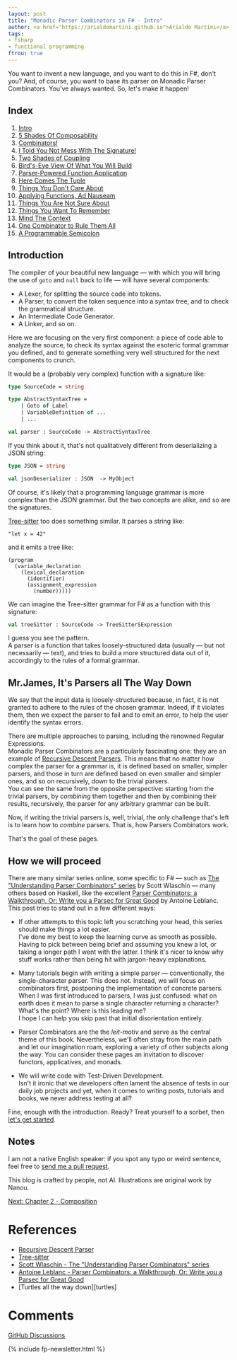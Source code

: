 ```yaml
---
layout: post
title: "Monadic Parser Combinators in F# - Intro"
author: <a href="https://arialdomartini.github.io">Arialdo Martini</a>
tags:
- fsharp
- functional programming
ftrou: true
---
```

You want to invent a new language, and you want to do this in F#,
don't you? And, of course, you want to base its parser on Monadic
Parser Combinators. You've always wanted. So, let's make it happen!

<!--more-->

## Index


1. [Intro](/monadic-parser-combinators)
2. [5 Shades Of Composability](/monadic-parser-combinators-2)
3. [Combinators!](/monadic-parser-combinators-3)
4. [I Told You Not Mess With The Signature!](/monadic-parser-combinators-4)
5. [Two Shades of Coupling](/monadic-parser-combinators-5)
6. [Bird's-Eye View Of What You Will Build](/monadic-parser-combinators-6)
7. [Parser-Powered Function Application](/monadic-parser-combinators-7)
8. [Here Comes The Tuple](/monadic-parser-combinators-8)
9. [Things You Don't Care About](/monadic-parser-combinators-9)
10. [Applying Functions, Ad Nauseam](/monadic-parser-combinators-10)
11. [Things You Are Not Sure About](/monadic-parser-combinators-11)
12. [Things You Want To Remember](/monadic-parser-combinators-12)
13. [Mind The Context](/monadic-parser-combinators-13)
14. [One Combinator to Rule Them All](/monadic-parser-combinators-14)
15. [A Programmable Semicolon](/monadic-parser-combinators-15)

## Introduction

The compiler of your beautiful new language &mdash; with which you
will bring the use of `goto` and `null` back to life &mdash; will have
several components:

* A Lexer, for splitting the source code into tokens.
* A Parser, to convert the token sequence into a syntax tree, and to
  check the grammatical structure.
* An Intermediate Code Generator.
* A Linker, and so on.

Here we are focusing on the very first component: a piece of code able
to analyze the source, to check its syntax against the esoteric
formal grammar you defined, and to generate something very well
structured for the next components to crunch.

It would be a (probably very complex) function with a signature
like:

```fsharp
type SourceCode = string

type AbstractSyntaxTree =
    | Goto of Label
    | VariableDefinition of ...
    | ...

val parser : SourceCode -> AbstractSyntaxTree
```

If you think about it, that's not qualitatively different from
deserializing a JSON string:

```fsharp
type JSON = string

val jsonDeserializer : JSON  -> MyObject
```

Of course, it's likely that a programming language grammar is more
complex than the JSON grammar. But the two concepts are alike, and so are
the signatures.

[Tree-sitter][tree-sitter] too does something similar. It parses a string like:

```
"let x = 42"
```

and it emits a tree like:

```
(program
  (variable_declaration
    (lexical_declaration
      (identifier)
      (assignment_expression
        (number)))))
```

We can imagine the Tree-sitter grammar for F# as a function with this signature:

```fsharp
val treeSitter : SourceCode -> TreeSitterSExpression
```

I guess you see the pattern.  
A parser is a function that takes loosely-structured data (usually
&mdash; but not necessarily &mdash; text), and tries to build a more
structured data out of it, accordingly to the rules of a formal
grammar.

## Mr.James, It's Parsers all The Way Down

We say that the input data is loosely-structured because, in fact, it
is not granted to adhere to the rules of the chosen grammar. Indeed,
if it violates them, then we expect the parser to fail and to emit an
error, to help the user identify the syntax errors.

There are multiple approaches to parsing, including the renowned
Regular Expressions.  
Monadic Parser Combinators are a particularly fascinating one: they
are an example of [Recursive Descent
Parsers][recursive-descent-parser]. This means that no matter how
complex the parser for a grammar is, it is defined based on smaller,
simpler parsers, and those in turn are defined based on even smaller
and simpler ones, and so on recursively, down to the trivial parsers.  
You can see the same from the opposite perspective: starting from the
trivial parsers, by *combining* them together and then by combining
their results, recursively, the parser for any arbitrary grammar can
be built.

Now, if writing the trivial parsers is, well, trivial, the only
challenge that's left is to learn how to *combine* parsers. That is,
how Parsers Combinators work.

That's the goal of these pages.

## How we will proceed

There are many similar series online, some specific to F# &mdash; such
as [The "Understanding Parser Combinators" series][wlaschin] by Scott
Wlaschin &mdash; many others based on Haskell, like the excellent
[Parser Combinators: a Walkthrough, Or: Write you a Parsec for Great
Good][leblanc] by Antoine Leblanc.  
This post tries to stand out in a few different ways:

- If other attempts to this topic left you scratching your head, this
  series should make things a lot easier.  
  I've done my best to keep the learning curve as smooth as possible.
  Having to pick between being brief and assuming you knew a lot, or
  taking a longer path I went with the latter. I think it's nicer to
  know why stuff works rather than being hit with jargon-heavy
  explanations.

- Many tutorials begin with writing a simple parser &mdash;
  conventionally, the single-character parser. This does not. Instead,
  we will focus on combinators first, postponing the implementation of
  concrete parsers. When I was first introduced to parsers, I was just
  confused: what on earth does it mean to parse a single character
  returning a character?  What's
  the point? Where is this leading me?  
  I hope I can help you skip past that initial disorientation
  entirely.

- Parser Combinators are the the *leit-motiv* and serve as the central
  theme of this book. Nevertheless, we'll often stray from the main
  path and let our imagination roam, exploring a variety of other
  subjects along the way. You can consider these pages an invitation
  to discover functors, applicatives, and monads.

- We will write code with Test-Driven Development.  
  Isn't it ironic that we developers often lament the absence of tests
  in our daily job projects and yet, when it comes to writing posts,
  tutorials and books, we never address testing at all?


Fine, enough with the introduction. Ready? Treat yourself to a sorbet,
then [let's get started](/monadic-parser-combinators-2).

## Notes

I am not a native English speaker: if you spot any typo or weird
sentence, feel free to [send me a pull
request](https://github.com/arialdomartini/arialdomartini.github.io/).

This blog is crafted by people, not AI. Illustrations are original
work by Nanou.

[Next: Chapter 2 - Composition](/monadic-parser-combinators-2)

# References

* [Recursive Descent Parser][recursive-descent-parser]
* [Tree-sitter][tree-sitter]
* [Scott Wlaschin - The "Understanding Parser Combinators" series][wlaschin]
* [Antoine Leblanc - Parser Combinators: a Walkthrough, Or: Write you
  a Parsec for Great Good][leblanc]
* [Turtles all the way down][turtles]

[recursive-descent-parser]: https://en.wikipedia.org/wiki/Recursive_descent_parser
[tree-sitter]: https://tree-sitter.github.io/tree-sitter/
[wlaschin]: https://fsharpforfunandprofit.com/series/understanding-parser-combinators/
[leblanc]: https://hasura.io/blog/parser-combinators-walkthrough
[turles]: https://en.wikipedia.org/wiki/Turtles_all_the_way_down

# Comments
[GitHub Discussions](https://github.com/arialdomartini/arialdomartini.github.io/discussions/33)


{% include fp-newsletter.html %}
